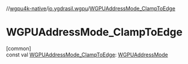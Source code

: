 //[wgpu4k-native](../../index.md)/[io.ygdrasil.wgpu](index.md)/[WGPUAddressMode_ClampToEdge](-w-g-p-u-address-mode_-clamp-to-edge.md)

# WGPUAddressMode_ClampToEdge

[common]\
const val [WGPUAddressMode_ClampToEdge](-w-g-p-u-address-mode_-clamp-to-edge.md): [WGPUAddressMode](-w-g-p-u-address-mode/index.md)